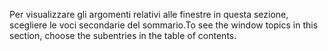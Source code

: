 <span data-ttu-id="83984-101">Per visualizzare gli argomenti relativi alle finestre in questa sezione, scegliere le voci secondarie del sommario.</span><span class="sxs-lookup"><span data-stu-id="83984-101">To see the window topics in this section, choose the subentries in the table of contents.</span></span>
